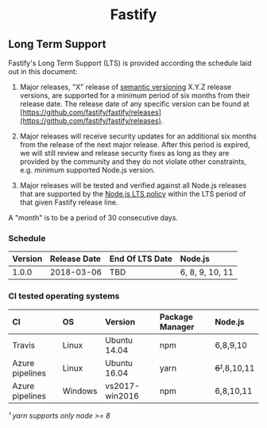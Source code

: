 <h1 align="center">Fastify</h1>

<a name="lts"></a>

## Long Term Support

Fastify's Long Term Support (LTS) is provided according the schedule laid
out in this document:

1. Major releases, "X" release of [semantic versioning][semver] X.Y.Z release
   versions, are supported for a minimum period of six months from their release
   date. The release date of any specific version can be found at
   [https://github.com/fastify/fastify/releases](https://github.com/fastify/fastify/releases).

1. Major releases will receive security updates for an additional six months
   from the release of the next major release. After this period is expired,
   we will still review and release security fixes as long as they are
   provided by the community and they do not violate other constraints,
   e.g. minimum supported Node.js version.

1. Major releases will be tested and verified against all Node.js
   releases that are supported by the
   [Node.js LTS policy](https://github.com/nodejs/Release) within the
   LTS period of that given Fastify release line.

A "month" is to be a period of 30 consecutive days.

[semver]: https://semver.org/

<a name="lts-schedule"></a>

### Schedule

| Version | Release Date | End Of LTS Date | Node.js         |
| :------ | :----------- | :-------------- | :-------------- |
| 1.0.0   | 2018-03-06   | TBD             | 6, 8, 9, 10, 11 |

<a name="supported-os"></a>

### CI tested operating systems

| CI              | OS      | Version        | Package Manager | Node.js        |
| :-------------- | :------ | :------------- | :-------------- | :------------- |
| Travis          | Linux   | Ubuntu 14.04   | npm             | 6,8,9,10       |
| Azure pipelines | Linux   | Ubuntu 16.04   | yarn            | ~~6¹~~,8,10,11 |
| Azure pipelines | Windows | vs2017-win2016 | npm             | 6,8,10,11      |

_¹ yarn supports only node >= 8_
